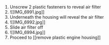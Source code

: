 1. Unscrew 2 plastic fasteners to reveal air filter
2. ![[IMG_6991.jpg]]
4. Underneath the housing will reveal the air filter
5. ![[IMG_6992.jpg]]
6. Slide air filter off
7. ![[IMG_6994.jpg]]
8. Proceed to [[remove plastic engine housing]]